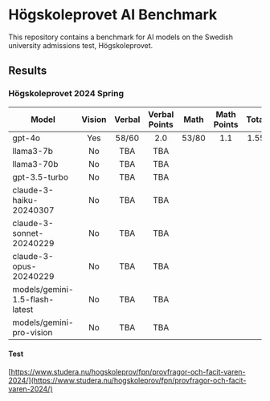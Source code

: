 # Högskoleprovet AI Benchmark

This repository contains a benchmark for AI models on the Swedish university admissions test, Högskoleprovet.

## Results

### Högskoleprovet 2024 Spring

| Model                          | Vision | Verbal | Verbal Points | Math  | Math Points | Total |
| ------------------------------ | :----: | :----: | :-----------: | :---: | :---------: | :---: |
| gpt-4o                         |  Yes   | 58/60  |      2.0      | 53/80 |     1.1     | 1.55  |
| llama3-7b                      |   No   |  TBA   |      TBA      |
| llama3-70b                     |   No   |  TBA   |      TBA      |
| gpt-3.5-turbo                  |   No   |  TBA   |      TBA      |
| claude-3-haiku-20240307        |   No   |  TBA   |      TBA      |
| claude-3-sonnet-20240229       |   No   |  TBA   |      TBA      |
| claude-3-opus-20240229         |   No   |  TBA   |      TBA      |
| models/gemini-1.5-flash-latest |   No   |  TBA   |      TBA      |
| models/gemini-pro-vision       |   No   |  TBA   |      TBA      |

#### Test

[https://www.studera.nu/hogskoleprov/fpn/provfragor-och-facit-varen-2024/](https://www.studera.nu/hogskoleprov/fpn/provfragor-och-facit-varen-2024/)
